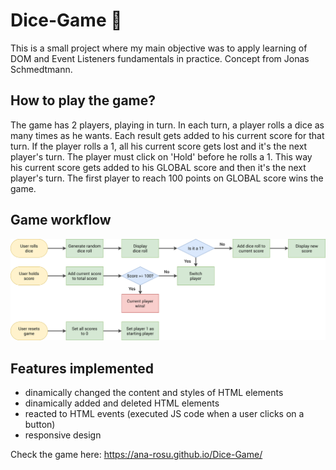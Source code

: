 # Dice-Game 🎲

This is a small project where my main objective was to apply learning of DOM and Event Listeners fundamentals in practice.
Concept from Jonas Schmedtmann.

## How to play the game?
The game has 2 players, playing in turn. In each turn, a player rolls a dice as many times as he wants. Each result gets added to his current score for that turn.
If the player rolls a 1, all his current score gets lost and it's the next player's turn.
The player must click on 'Hold' before he rolls a 1. This way his current score gets added to his GLOBAL score and then it's the next player's turn.
The first player to reach 100 points on GLOBAL score wins the game.

## Game workflow
![My Image](dice-images/dice-game-flowchart.png)

## Features implemented
* dinamically changed the content and styles of HTML elements
* dinamically added and deleted HTML elements
* reacted to HTML events (executed JS code when a user clicks on a button)
* responsive design

Check the game here: https://ana-rosu.github.io/Dice-Game/
